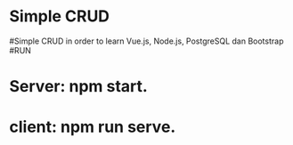 # Simple CRUD
#Simple CRUD in order to learn Vue.js, Node.js, PostgreSQL dan Bootstrap
#RUN
# Server: npm start.
# client: npm run serve.
